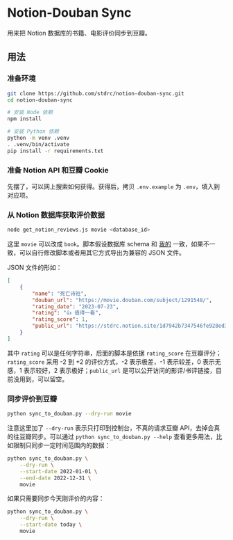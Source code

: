 # Notion-Douban Sync

用来把 Notion 数据库的书籍、电影评价同步到豆瓣。

## 用法

### 准备环境

```sh
git clone https://github.com/stdrc/notion-douban-sync.git
cd notion-douban-sync

# 安装 Node 依赖
npm install

# 安装 Python 依赖
python -m venv .venv
. .venv/bin/activate
pip install -r requirements.txt
```

### 准备 Notion API 和豆瓣 Cookie

先摆了，可以网上搜索如何获得。获得后，拷贝 `.env.example` 为 `.env`，填入到对应项。

### 从 Notion 数据库获取评价数据

```sh
node get_notion_reviews.js movie <database_id>
```

这里 `movie` 可以改成 `book`。脚本假设数据库 schema 和 [我的](https://stdrc.notion.site/d0f220b2c9a741849b6991de22151ae3) 一致，如果不一致，可以自行修改脚本或者用其它方式导出为兼容的 JSON 文件。

JSON 文件的形如：

```json
[
    {
        "name": "死亡诗社",
        "douban_url": "https://movie.douban.com/subject/1291548/",
        "rating_date": "2023-07-23",
        "rating": "👍 值得一看",
        "rating_score": 1,
        "public_url": "https://stdrc.notion.site/1d7942b7347546fe928ed38131b6b6c7"
    }
]
```

其中 `rating` 可以是任何字符串，后面的脚本是依据 `rating_score` 在豆瓣评分；`rating_score` 采用 -2 到 +2 的评价方式，-2 表示极差，-1 表示较差，0 表示无感，1 表示较好，2 表示极好；`public_url` 是可以公开访问的影评/书评链接，目前没用到，可以留空。

### 同步评价到豆瓣

```sh
python sync_to_douban.py --dry-run movie
```

注意这里加了 `--dry-run` 表示只打印到控制台，不真的请求豆瓣 API，去掉会真的往豆瓣同步。可以通过 `python sync_to_douban.py --help` 查看更多用法，比如限制只同步一定时间范围内的数据：

```sh
python sync_to_douban.py \
    --dry-run \
    --start-date 2022-01-01 \
    --end-date 2022-12-31 \
    movie
```

如果只需要同步今天刚评价的内容：

```sh
python sync_to_douban.py \
    --dry-run \
    --start-date today \
    movie
```
